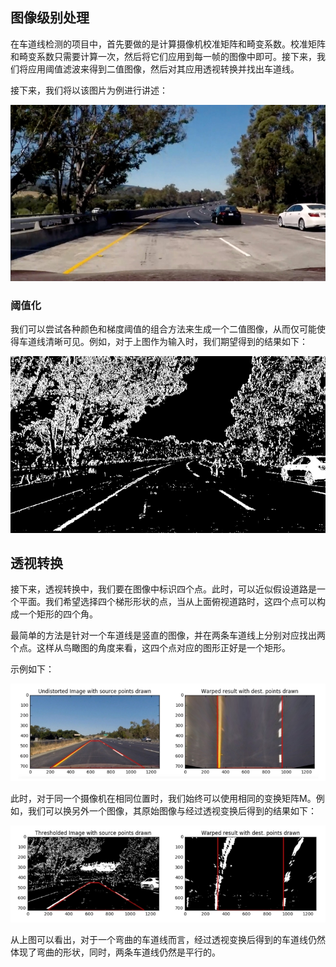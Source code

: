 ## 图像级别处理

在车道线检测的项目中，首先要做的是计算摄像机校准矩阵和畸变系数。校准矩阵和畸变系数只需要计算一次，然后将它们应用到每一帧的图像中即可。接下来，我们将应用阈值滤波来得到二值图像，然后对其应用透视转换并找出车道线。

接下来，我们将以该图片为例进行讲述：

![](/assets/74.jpg)

### 阈值化

我们可以尝试各种颜色和梯度阈值的组合方法来生成一个二值图像，从而仅可能使得车道线清晰可见。例如，对于上图作为输入时，我们期望得到的结果如下：

![](/assets/75.jpg)

## 透视转换

接下来，透视转换中，我们要在图像中标识四个点。此时，可以近似假设道路是一个平面。我们希望选择四个梯形形状的点，当从上面俯视道路时，这四个点可以构成一个矩形的四个角。

最简单的方法是针对一个车道线是竖直的图像，并在两条车道线上分别对应找出两个点。这样从鸟瞰图的角度来看，这四个点对应的图形正好是一个矩形。

示例如下：

![](/assets/76.jpg)

此时，对于同一个摄像机在相同位置时，我们始终可以使用相同的变换矩阵M。例如，我们可以换另外一个图像，其原始图像与经过透视变换后得到的结果如下：

![](/assets/77.jpg)

从上图可以看出，对于一个弯曲的车道线而言，经过透视变换后得到的车道线仍然体现了弯曲的形状，同时，两条车道线仍然是平行的。
